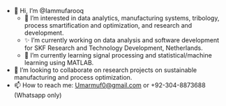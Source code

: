 - 👋 Hi, I’m @Iammufarooq
  - 👀 I’m interested in data analytics, manufacturing systems, tribology, process smartification and optimization, and research and development. 
  - ✨ I’m currently working on data analysis and software development for SKF Research and Technology Development, Netherlands.
  - 🌱 I’m currently learning signal processing and statistical/machine learning using MATLAB. 
- 💞️ I’m looking to collaborate on research projects on sustainable manufacturing and process optimization. 
- 📫 How to reach me: Umarmuf0@gmail.com or +92-304-8873688 (Whatsapp only)

<!---
Iammufarooq/Iammufarooq is a ✨ special ✨ repository because its `README.md` (this file) appears on your GitHub profile.
You can click the Preview link to take a look at your changes.
--->

